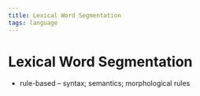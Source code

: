 ```yaml
---
title: Lexical Word Segmentation
tags: language
---
```


# Lexical Word Segmentation
- rule-based – syntax; semantics; morphological rules




































